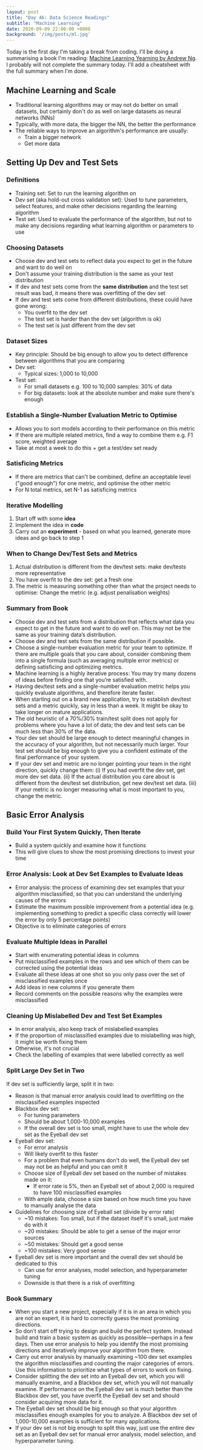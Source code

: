 ```yaml
---
layout: post
title: "Day 46: Data Science Readings"
subtitle: "Machine Learning"
date: 2020-09-09 22:00:00 +0800
background: '/img/posts/ml.jpg'
---
```


Today is the first day I'm taking a break from coding. I'll be doing a summarising a book I'm reading: [Machine Learning Yearning by Andrew Ng](https://www.goodreads.com/book/show/30741739-machine-learning-yearning). I probably will not complete the summary today. I'll add a cheatsheet with the full summary when I'm done.

## Machine Learning and Scale
* Traditional learning algorithms may or may not do better on small datasets, but certainly don't do as well on large datasets as neural networks (NNs)
* Typically, with more data, the bigger the NN, the better the performance
* The reliable ways to improve an algorithm's performance are usually:
    * Train a bigger network
    * Get more data

## Setting Up Dev and Test Sets

### Definitions
* Training set: Set to run the learning algorithm on
* Dev set (aka hold-out cross validation set): Used to tune parameters, select features, and make other decisions regarding the learning algorithm
* Test set: Used to evaluate the performance of the algorithm, but not to make any decisions regarding what learning algorithm or parameters to use

### Choosing Datasets
* Choose dev and test sets to reflect data you expect to get in the future and want to do well on
* Don't assume your training distribution is the same as your test distribution
* If dev and test sets come from the **same distribution** and the test set result was bad, it means there was overfitting of the dev set
* If dev and test sets come from different distributions, these could have gone wrong:
    * You overfit to the dev set
    * The test set is harder than the dev set (algorithm is ok)
    * The test set is just different from the dev set

### Dataset Sizes
* Key principle: Should be big enough to allow you to detect difference between algorithms that you are comparing
* Dev set:
    * Typical sizes: 1,000 to 10,000
* Test set:
    * For small datasets e.g. 100 to 10,000 samples: 30% of data
    * For big datasets: look at the absolute number and make sure there's enough 

### Establish a Single-Number Evaluation Metric to Optimise
* Allows you to sort models according to their performance on this metric
* If there are multiple related metrics, find a way to combine them e.g. F1 score, weighted average
* Take at most a week to do this + get a test/dev set ready

### Satisficing Metrics
* If there are metrics that can't be combined, define an acceptable level ("good enough") for one metric, and optimise the other metric
* For N total metrics, set N-1 as satisficing metrics

### Iterative Modelling
1. Start off with some **idea**
2. Implement the idea in **code**
3. Carry out an **experiment** - based on what you learned, generate more ideas and go back to step 1

### When to Change Dev/Test Sets and Metrics
1. Actual distribution is different from the dev/test sets: make dev/tests more representative
2. You have overfit to the dev set: get a fresh one
3. The metric is measuring something other than what the project needs to optimise: Change the metric (e.g. adjust penalisation weights)

### Summary from Book
* Choose dev and test sets from a distribution that reflects what data you expect to get in the future and want to do well on. This may not be the same as your training data’s distribution.
* Choose dev and test sets from the same distribution if possible.
* Choose a single-number evaluation metric for your team to optimize. If there are multiple goals that you care about, consider combining them into a single formula (such as averaging multiple error metrics) or defining satisficing and optimizing metrics.
* Machine learning is a highly iterative process: You may try many dozens of ideas before finding one that you’re satisfied with.
* Having dev/test sets and a single-number evaluation metric helps you quickly evaluate algorithms, and therefore iterate faster.
* When starting out on a brand new application, try to establish dev/test sets and a metric quickly, say in less than a week. It might be okay to take longer on mature applications.
* The old heuristic of a 70%/30% train/test split does not apply for problems where you have a lot of data; the dev and test sets can be much less than 30% of the data.
* Your dev set should be large enough to detect meaningful changes in the accuracy of your algorithm, but not necessarily much larger. Your test set should be big enough to give you a confident estimate of the final performance of your system.
* If your dev set and metric are no longer pointing your team in the right direction, quickly change them: (i) If you had overfit the dev set, get more dev set data. (ii) If the actual distribution you care about is different from the dev/test set distribution, get new dev/test set data. (iii) If your metric is no longer measuring what is most important to you, change the metric.

## Basic Error Analysis

### Build Your First System Quickly, Then Iterate
* Build a system quickly and examine how it functions
* This will give clues to show the most promising directions to invest your time

### Error Analysis: Look at Dev Set Examples to Evaluate Ideas
* Error analysis: the process of examining dev set examples that your algorithm misclassified, so that you can understand the underlying causes of the errors
* Estimate the maximum possible improvement from a potential idea (e.g. implementing something to predict a specific class correctly will lower the error by only 5 percentage points)
* Objective is to eliminate categories of errors

### Evaluate Multiple Ideas in Parallel
* Start with enumerating potential ideas in columns
* Put misclassified examples in the rows and see which of them can be corrected using the potential ideas
* Evaluate all these ideas at one shot so you only pass over the set of misclassified examples once
* Add ideas in new columns if you generate them
* Record comments on the possible reasons why the examples were misclassified

### Cleaning Up Mislabelled Dev and Test Set Examples
* In error analysis, also keep track of mislabelled examples
* If the proportion of misclassified examples due to mislabelling was high, it might be worth fixing them
* Otherwise, it's not crucial
* Check the labelling of examples that were labelled correctly as well

### Split Large Dev Set in Two
If dev set is sufficiently large, split it in two:

* Reason is that manual error analysis could lead to overfitting on the misclassified examples inspected
* Blackbox dev set:
    * For tuning parameters
    * Should be about 1,000-10,000 examples
    * If the overall dev set is too small, might have to use the whole dev set as the Eyeball dev set
* Eyeball dev set:
    * For error analysis
    * Will likely overfit to this faster
    * For a problem that even humans don't do well, the Eyeball dev set may not be as helpful and you can omit it
    * Choose size of Eyeball dev set based on the number of mistakes made on it:
        * If error rate is 5%, then an Eyeball set of about 2,000 is required to have 100 misclassified examples
    * With ample data, choose a size based on how much time you have to manually analyse the data
* Guidelines for choosing size of Eyeball set (divide by error rate)
    * ~10 mistakes: Too small, but if the dataset itself it's small, just make do with it
    * ~20 mistakes: Should be able to get a sense of the major error sources
    * ~50 mistakes: Should get a good sense
    * ~100 mistakes: Very good sense
* Eyeball dev set is more important and the overall dev set should be dedicated to this
    * Can use for error analyses, model selection, and hyperparameter tuning
    * Downside is that there is a risk of overfitting

### Book Summary
* When you start a new project, especially if it is in an area in which you are not an expert, it is hard to correctly guess the most promising directions.
* So don’t start off trying to design and build the perfect system. Instead build and train a basic system as quickly as possible—perhaps in a few days. Then use error analysis to help you identify the most promising directions and iteratively improve your algorithm from there.
* Carry out error analysis by manually examining ~100 dev set examples the algorithm misclassifies and counting the major categories of errors. Use this information to prioritize what types of errors to work on fixing.
* Consider splitting the dev set into an Eyeball dev set, which you will manually examine, and a Blackbox dev set, which you will not manually examine. If performance on the Eyeball dev set is much better than the Blackbox dev set, you have overfit the Eyeball dev set and should consider acquiring more data for it.
* The Eyeball dev set should be big enough so that your algorithm misclassifies enough examples for you to analyze. A Blackbox dev set of 1,000-10,000 examples is sufficient for many applications.
* If your dev set is not big enough to split this way, just use the entire dev set as an Eyeball dev set for manual error analysis, model selection, and hyperparameter tuning.